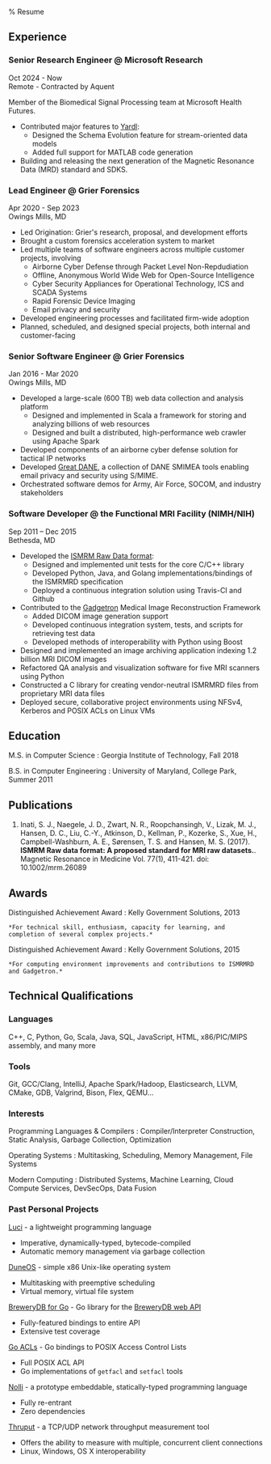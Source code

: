 % Resume

## Experience

### Senior Research Engineer @ Microsoft Research

Oct 2024 - Now\
Remote - Contracted by Aquent

Member of the Biomedical Signal Processing team at Microsoft Health Futures.

- Contributed major features to [Yardl](https://microsoft.github.io/yardl):
    - Designed the Schema Evolution feature for stream-oriented data models
    - Added full support for MATLAB code generation
- Building and releasing the next generation of the Magnetic Resonance Data (MRD) standard and SDKS.


### Lead Engineer @ Grier Forensics

Apr 2020 - Sep 2023\
Owings Mills, MD

- Led Origination: Grier's research, proposal, and development efforts
- Brought a custom forensics acceleration system to market
- Led multiple teams of software engineers across multiple customer projects, involving
    - Airborne Cyber Defense through Packet Level Non-Repdudiation
    - Offline, Anonymous World Wide Web for Open-Source Intelligence
    - Cyber Security Appliances for Operational Technology, ICS and SCADA Systems
    - Rapid Forensic Device Imaging
    - Email privacy and security
- Developed engineering processes and facilitated firm-wide adoption
- Planned, scheduled, and designed special projects, both internal and customer-facing


### Senior Software Engineer @ Grier Forensics

Jan 2016 - Mar 2020\
Owings Mills, MD

- Developed a large-scale (600 TB) web data collection and analysis platform
    - Designed and implemented in Scala a framework for storing and analyzing billions of web resources
    - Designed and built a distributed, high-performance web crawler using Apache Spark
- Developed components of an airborne cyber defense solution for tactical IP networks
- Developed [Great DANE](https://greatdane.io), a collection of DANE SMIMEA tools
  enabling email privacy and security using S/MIME.
- Orchestrated software demos for Army, Air Force, SOCOM, and industry stakeholders


### Software Developer @ the Functional MRI Facility (NIMH/NIH)

Sep 2011 – Dec 2015\
Bethesda, MD

- Developed the [ISMRM Raw Data format](http://ismrmrd.github.io):
    - Designed and implemented unit tests for the core C/C++ library
    - Developed Python, Java, and Golang implementations/bindings of the ISMRMRD specification
    - Deployed a continuous integration solution using Travis-CI and Github
- Contributed to the [Gadgetron](http://gadgetron.github.io) Medical Image Reconstruction Framework
    - Added DICOM image generation support
    - Developed continuous integration system, tests, and scripts for retrieving test data
    - Developed methods of interoperability with Python using Boost
- Designed and implemented an image archiving application indexing 1.2 billion  MRI DICOM images
- Refactored QA analysis and visualization software for five MRI scanners using Python
- Constructed a C library for creating vendor-neutral ISMRMRD files from proprietary MRI data files
- Deployed secure, collaborative project environments using NFSv4, Kerberos and POSIX ACLs on Linux VMs


## Education

M.S. in Computer Science
:    Georgia Institute of Technology, Fall 2018


B.S. in Computer Engineering
:   University of Maryland, College Park, Summer 2011


## Publications

1. Inati, S. J., Naegele, J. D., Zwart, N. R., Roopchansingh, V., Lizak, M. J., Hansen, D. C., Liu, C.-Y., Atkinson, D., Kellman, P., Kozerke, S., Xue, H., Campbell-Washburn, A. E., Sørensen, T. S. and Hansen, M. S.
(2017). **ISMRM Raw data format: A proposed standard for MRI raw datasets.**.
Magnetic Resonance in Medicine Vol. 77(1), 411-421. doi: 10.1002/mrm.26089


## Awards

Distinguished Achievement Award
:   Kelly Government Solutions, 2013

    *For technical skill, enthusiasm, capacity for learning, and completion of several complex projects.*

Distinguished Achievement Award
:   Kelly Government Solutions, 2015

    *For computing environment improvements and contributions to ISMRMRD and Gadgetron.*


## Technical Qualifications

### Languages

C++, C, Python, Go, Scala, Java, SQL, JavaScript, HTML, x86/PIC/MIPS assembly, and many more


### Tools

Git, GCC/Clang, IntelliJ, Apache Spark/Hadoop, Elasticsearch, LLVM, CMake, GDB, Valgrind, Bison, Flex, QEMU...


### Interests

Programming Languages & Compilers
:   Compiler/Interpreter Construction, Static Analysis, Garbage Collection, Optimization

Operating Systems
:   Multitasking, Scheduling, Memory Management, File Systems

Modern Computing
:   Distributed Systems, Machine Learning, Cloud Compute Services, DevSecOps, Data Fusion


### Past Personal Projects

[Luci](http://josephnaegele.com/luci) - a lightweight programming language

- Imperative, dynamically-typed, bytecode-compiled
- Automatic memory management via garbage collection

[DuneOS](https://github.com/naegelejd/duneOS) - simple x86 Unix-like operating system

- Multitasking with preemptive scheduling
- Virtual memory, virtual file system

[BreweryDB for Go](https://github.com/naegelejd/brewerydb) - Go library for the [BreweryDB web API](http://www.brewerydb.com)

- Fully-featured bindings to entire API
- Extensive test coverage

[Go ACLs](https://github.com/naegelejd/go-acl) - Go bindings to POSIX Access Control Lists

- Full POSIX ACL API
- Go implementations of `getfacl` and `setfacl` tools

[Nolli](https://github.com/naegelejd/nolli) - a prototype embeddable, statically-typed programming language

- Fully re-entrant
- Zero dependencies

[Thruput](https://github.com/naegelejd/thruput) - a TCP/UDP network throughput measurement tool

- Offers the ability to measure with multiple, concurrent client connections
- Linux, Windows, OS X interoperability
